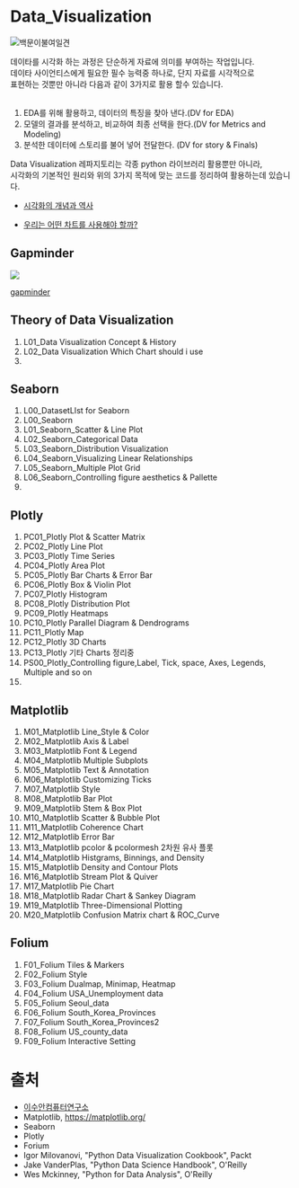 # Data_Visualization
![백문이불여일견](https://user-images.githubusercontent.com/73154316/123759406-d2809d80-d8fa-11eb-97cc-da511b35b6cb.png)

<div>
데이타를 시각화 하는 과정은 단순하게 자료에 의미를 부여하는 작업입니다. <br/>
데이타 사이언티스에게 필요한 필수 능력중 하나로, 단지 자료를 시각적으로 <br/> 표현하는 것뿐만 아니라 다음과 같이 3가지로 활용 할수 있습니다. 
</div>
<br/>


1. EDA를 위해 활용하고, 데이터의 특징을 찾아 낸다.(DV for EDA)
2. 모델의 결과를 분석하고, 비교하여 최종 선택을 한다.(DV for Metrics and Modeling)
3. 분석한 데이터에 스토리를 불어 넣어 전달한다. (DV for story & Finals)

Data Visualization 레파지토리는 각종 python 라이브러리 활용뿐만 아니라,<br/>
시각화의 기본적인 원리와 위의 3가지 목적에 맞는 코드를 정리하여 활용하는데 있습니다. 


* [시각화의 개념과 역사](https://github.com/SeWonKwon/Data_Visualization/blob/main/Theory_of_DV/L01_Data%20Visualization%20Concept%20%26%20History%20.ipynb)


* [우리는 어떤 차트를 사용해야 할까?](https://github.com/SeWonKwon/Data_Visualization/blob/main/Theory_of_DV/L02_Data%20Visualization%20Which%20Chart%20should%20i%20use.ipynb)


<!--
## **A.** DV for EDA
1. A01_DV

## **B.** DV for Metrics and Modeling
1. B01_DV

## **C.** DV for story & Finals
1. C01_DV
-->


## Gapminder
<div> <img src='https://user-images.githubusercontent.com/73154316/123757971-7406ef80-d8f9-11eb-9cb1-71162fe60741.gif' /> </div>

[gapminder](https://www.gapminder.org/)





## Theory of Data Visualization
1. L01_Data Visualization Concept & History
2. L02_Data Visualization Which Chart should i use
3. 




## Seaborn
1. L00_DatasetLIst for Seaborn
1. L00_Seaborn
2. L01_Seaborn_Scatter & Line Plot
3. L02_Seaborn_Categorical Data
4. L03_Seaborn_Distribution Visualization
5. L04_Seaborn_Visualizing Linear Relationships
6. L05_Seaborn_Multiple Plot Grid
7. L06_Seaborn_Controlling figure aesthetics & Pallette
8. 



## Plotly
1. PC01_Plotly Plot & Scatter Matrix
2. PC02_Plotly Line Plot
3. PC03_Plotly Time Series
4. PC04_Plotly Area Plot
5. PC05_Plotly Bar Charts & Error Bar
6. PC06_Plotly Box & Violin Plot
7. PC07_Plotly Histogram
8. PC08_Plotly Distribution Plot
9. PC09_Plotly Heatmaps
10. PC10_Plotly Parallel Diagram & Dendrograms
11. PC11_Plotly Map
12. PC12_Plotly 3D Charts
13. PC13_Plotly 기타 Charts 정리중
14. PS00_Plotly_Controlling figure,Label, Tick, space, Axes, Legends, Multiple and so on
15. 


## Matplotlib

1. M01_Matplotlib Line_Style & Color
2. M02_Matplotlib Axis & Label
3. M03_Matplotlib Font & Legend
4. M04_Matplotlib Multiple Subplots
5. M05_Matplotlib Text & Annotation 
7. M06_Matplotlib Customizing Ticks 
8. M07_Matplotlib Style
9. M08_Matplotlib Bar Plot
10. M09_Matplotlib Stem & Box Plot
11. M10_Matplotlib Scatter & Bubble Plot
12. M11_Matplotlib Coherence Chart
13. M12_Matplotlib Error Bar 
14. M13_Matplotlib pcolor & pcolormesh 2차원 유사 플롯
15. M14_Matplotlib Histgrams, Binnings, and Density
16. M15_Matplotlib Density and Contour Plots
17. M16_Matplotlib Stream Plot & Quiver
18. M17_Matplotlib Pie Chart
19. M18_Matplotlib Radar Chart & Sankey Diagram
20. M19_Matplotlib Three-Dimensional Plotting
21. M20_Matplotlib Confusion Matrix chart & ROC_Curve

## Folium
1. F01_Folium Tiles & Markers
2. F02_Folium Style
3. F03_Folium Dualmap, Minimap, Heatmap
4. F04_Folium USA_Unemployment data
5. F05_Folium Seoul_data
6. F06_Folium South_Korea_Provinces
7. F07_Folium South_Korea_Provinces2
8. F08_Folium US_county_data
9. F09_Folium Interactive Setting


# 출처

* [이수안컴퓨터연구소](https://www.youtube.com/playlist?list=PL7ZVZgsnLwEGR11m7oLOSa0pBWCc3TMaL)
* Matplotlib, https://matplotlib.org/
* Seaborn
* Plotly
* Forium
* Igor Milovanovi, "Python Data Visualization Cookbook", Packt
* Jake VanderPlas, "Python Data Science Handbook", O'Reilly
* Wes Mckinney, "Python for Data Analysis", O'Reilly
